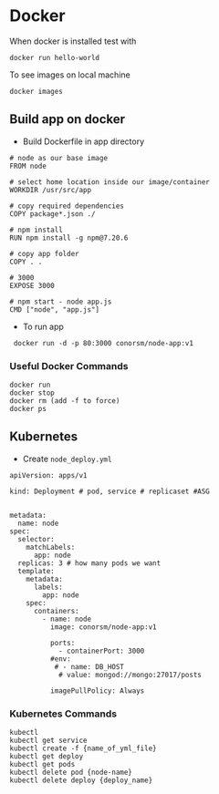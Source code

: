 # Docker
When docker is installed test with 
```
docker run hello-world
```
To see images on local machine
```
docker images
```
## Build app on docker

- Build Dockerfile in app directory
```
# node as our base image
FROM node

# select home location inside our image/container
WORKDIR /usr/src/app

# copy required dependencies
COPY package*.json ./

# npm install
RUN npm install -g npm@7.20.6

# copy app folder
COPY . .

# 3000
EXPOSE 3000

# npm start - node app.js
CMD ["node", "app.js"]
```

- To run app
```
 docker run -d -p 80:3000 conorsm/node-app:v1
```
### Useful Docker Commands
```
docker run
docker stop
docker rm (add -f to force)
docker ps
```

## Kubernetes

- Create `node_deploy.yml`
```
apiVersion: apps/v1

kind: Deployment # pod, service # replicaset #ASG


metadata:
  name: node
spec:
  selector:
    matchLabels:
      app: node
  replicas: 3 # how many pods we want
  template:
    metadata:
      labels:
        app: node
    spec:
      containers:
        - name: node
          image: conorsm/node-app:v1

          ports:
            - containerPort: 3000
          #env:
           # - name: DB_HOST
            # value: mongod://mongo:27017/posts

          imagePullPolicy: Always
```

### Kubernetes Commands
```
kubectl
kubectl get service
kubectl create -f {name_of_yml_file}
kubectl get deploy
kubectl get pods
kubectl delete pod {node-name}
kubectl delete deploy {deploy_name}
```